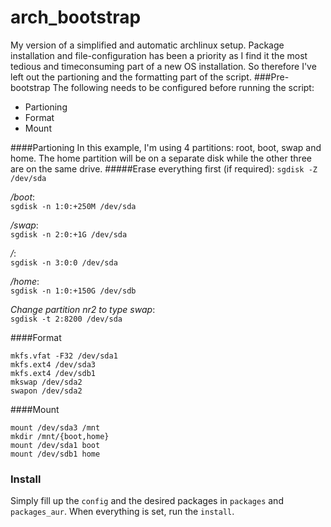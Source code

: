 # arch_bootstrap
My version of a simplified and automatic archlinux setup. Package installation and file-configuration has been a priority as I find it the most tedious and timeconsuming part of a new OS installation. So therefore I've left out the partioning and the formatting part of the script.
###Pre-bootstrap
The following needs to be configured before running the script:
* Partioning
* Format
* Mount

####Partioning
In this example, I'm using 4 partitions: root, boot, swap and home. The home partition will be on a separate disk while the other three are on the same drive.
#####Erase everything first (if required):
`sgdisk -Z /dev/sda`

*/boot*:      
`sgdisk -n 1:0:+250M /dev/sda`

*/swap*:      
`sgdisk -n 2:0:+1G /dev/sda`

*/*:          
`sgdisk -n 3:0:0 /dev/sda`

*/home*:      
`sgdisk -n 1:0:+150G /dev/sdb`

*Change partition nr2 to type swap*:      
`sgdisk -t 2:8200 /dev/sda`

####Format
```
mkfs.vfat -F32 /dev/sda1
mkfs.ext4 /dev/sda3
mkfs.ext4 /dev/sdb1
mkswap /dev/sda2
swapon /dev/sda2
```

####Mount
```
mount /dev/sda3 /mnt
mkdir /mnt/{boot,home}
mount /dev/sda1 boot
mount /dev/sdb1 home
```

### Install
Simply fill up the `config` and the desired packages in `packages` and `packages_aur`. When everything is set, run the `install`.
